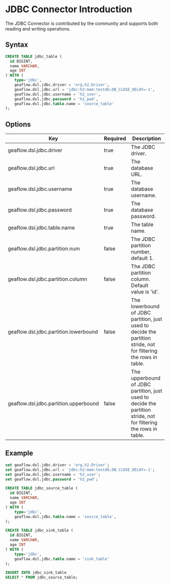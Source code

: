 # JDBC Connector Introduction
The JDBC Connector is contributed by the community and supports both reading and writing operations.
## Syntax

```sql
CREATE TABLE jdbc_table (
  id BIGINT,
  name VARCHAR,
  age INT
) WITH (
	type='jdbc',
    geaflow.dsl.jdbc.driver = 'org.h2.Driver',
    geaflow.dsl.jdbc.url = 'jdbc:h2:mem:testdb;DB_CLOSE_DELAY=-1',
    geaflow.dsl.jdbc.username = 'h2_user',
    geaflow.dsl.jdbc.password = 'h2_pwd',
    geaflow.dsl.jdbc.table.name = 'source_table'
);
```
## Options

| Key | Required | Description |
| -------- |------|---------------------------------------------------|
| geaflow.dsl.jdbc.driver     | true    | The JDBC driver.                                  |
| geaflow.dsl.jdbc.url     | true    | The database URL.                                 |
| geaflow.dsl.jdbc.username     | true    | The database username.                            |
| geaflow.dsl.jdbc.password     | true    | The database password.                            |
| geaflow.dsl.jdbc.table.name     | true    | The table name.                                   |
| geaflow.dsl.jdbc.partition.num     | false    | The JDBC partition number, default 1.             |
| geaflow.dsl.jdbc.partition.column     | false    | The JDBC partition column. Default value is 'id'. |
| geaflow.dsl.jdbc.partition.lowerbound     | false    | The lowerbound of JDBC partition, just used to decide the partition stride, not for filtering the rows in table.                                 |
| geaflow.dsl.jdbc.partition.upperbound     | false    | The upperbound of JDBC partition, just used to decide the partition stride, not for filtering the rows in table.                            |


## Example

```sql
set geaflow.dsl.jdbc.driver = 'org.h2.Driver';
set geaflow.dsl.jdbc.url = 'jdbc:h2:mem:testdb;DB_CLOSE_DELAY=-1';
set geaflow.dsl.jdbc.username = 'h2_user';
set geaflow.dsl.jdbc.password = 'h2_pwd'; 

CREATE TABLE jdbc_source_table (
  id BIGINT,
  name VARCHAR,
  age INT
) WITH (
	type='jdbc',
    geaflow.dsl.jdbc.table.name = 'source_table',
);

CREATE TABLE jdbc_sink_table (
  id BIGINT,
  name VARCHAR,
  age INT
) WITH (
	type='jdbc',
    geaflow.dsl.jdbc.table.name = 'sink_table'
);

INSERT INTO jdbc_sink_table
SELECT * FROM jdbc_source_table;
```